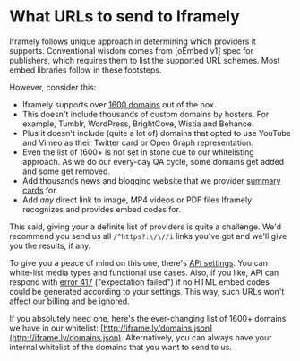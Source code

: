 # What URLs to send to Iframely

Iframely follows unique approach in determining which providers it supports. Conventional wisdom comes from [oEmbed v1] spec for publishers, which requires them to list the supported URL schemes. Most embed libraries follow in these footsteps.

However, consider this:

 - Iframely supports over [1600 domains](https://iframely.com/domains) out of the box.
 - This doesn't include thousands of custom domains by hosters. For example, Tumblr, WordPress, BrightCove, Wistia and Behance.
 - Plus it doesn't include (quite a lot of) domains that opted to use YouTube and Vimeo as their Twitter card or Open Graph representation.
 - Even the list of 1600+ is not set in stone due to our whitelisting approach. As we do our every-day QA cycle, some domains get added and some get removed.
 - Add thousands news and blogging website that we provider [summary cards](https://iframely.com/docs/widgets) for.
 - Add *any* direct link to image, MP4 videos or PDF files Iframely recognizes and provides embed codes for.


This said, giving your a definite list of providers is quite a challenge. We'd recommend you send us all `/^https?:\/\//i` links you've got and we'll give you the results, if any. 

To give you a peace of mind on this one, there's [API settings](https://iframely.com/settings). You can white-list media types and functional use cases. Also, if you like, API can respond with [error 417](https://iframely.com/docs/result-codes) ("expectation failed") if no HTML embed codes could be generated according to your settings. This way, such URLs won't affect our billing and be ignored.


If you absolutely need one, here's the ever-changing list of 1600+ domains we have in our whitelist: [http://iframe.ly/domains.json](http://iframe.ly/domains.json). Alternatively, you can always have your internal whitelist of the domains that you want to send to us.
